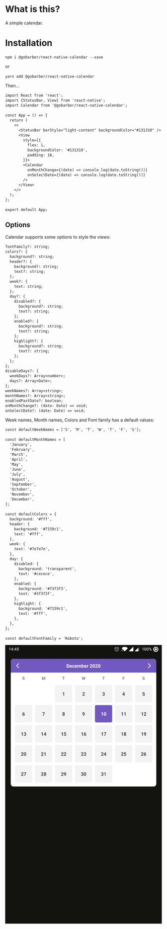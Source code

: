 # What is this?

A simple calendar.

# Installation

`npm i @gobarber/react-native-calendar --save`

or

`yarn add @gobarber/react-native-calendar`

Then...

```
import React from 'react';
import {StatusBar, View} from 'react-native';
import Calendar from '@gobarber/react-native-calendar';

const App = () => {
  return (
    <>
      <StatusBar barStyle="light-content" backgroundColor="#131310" />
      <View
        style={{
          flex: 1,
          backgroundColor: '#131310',
          padding: 16,
        }}>
        <Calendar
          onMonthChange={(date) => console.log(date.toString())}
          onSelectDate={(date) => console.log(date.toString())}
        />
      </View>
    </>
  );
};

export default App;

```

## Options

Calendar supports some options to style the views:

```
fontFamily?: string;
colors?: {
  background?: string;
  header?: {
    background?: string;
    text?: string;
  };
  week?: {
    text: string;
  };
  day?: {
    disabled?: {
      background?: string;
      text?: string;
    };
    enabled?: {
      background?: string;
      text?: string;
    };
    highlight?: {
      background?: string;
      text?: string;
    };
  };
};
disableDays?: {
  weekDays?: Array<number>;
  days?: Array<Date>;
};
weekNames?: Array<string>;
monthNames?: Array<string>;
enabledPastDate?: boolean;
onMonthChange?: (date: Date) => void;
onSelectDate?: (date: Date) => void;
```

Week names, Month names, Colors and Font family has a default values:

```
const defaultWeekNames = ['S', 'M', 'T', 'W', 'T', 'F', 'S'];

const defaultMonthNames = [
  'January',
  'February',
  'March',
  'April',
  'May',
  'June',
  'July',
  'August',
  'September',
  'October',
  'November',
  'December',
];

const defaultColors = {
  background: '#fff',
  header: {
    background: '#7159c1',
    text: '#fff',
  },
  week: {
    text: '#7e7e7e',
  },
  day: {
    disabled: {
      background: 'transparent',
      text: '#cecece',
    },
    enabled: {
      background: '#f3f3f3',
      text: '#3f3f3f',
    },
    highlight: {
      background: '#7159c1',
      text: '#fff',
    },
  },
};

const defaultFontFamily = 'Roboto';
```

![calendar](./resources/example.jpeg)
